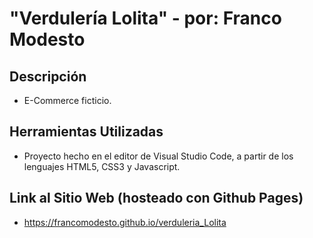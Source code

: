 # "Verdulería Lolita" - por: Franco Modesto

## Descripción
- E-Commerce ficticio.

## Herramientas Utilizadas
- Proyecto hecho en el editor de Visual Studio Code, a partir de los lenguajes HTML5, CSS3 y Javascript.

## Link al Sitio Web (hosteado con Github Pages)
- https://francomodesto.github.io/verduleria_Lolita
